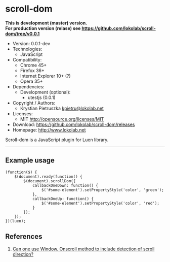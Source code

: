 scroll-dom
==========
**This is development (master) version.<br> For production version (relase) see
<https://github.com/lokolab/scroll-dom/tree/v0.0.1>**
- Version: 0.0.1-dev
- Technologies:
  - JavaScript
- Compatibility:
  - Chrome 45+
  - Firefox 36+
  - Internet Explorer 10+ (?)
  - Opera 35+
- Dependencies:
  - Development (optional):
    - utestjs (0.0.1)
- Copyright / Authors:
  - Krystian Pietruszka <kpietru@lokolab.net>
- Licenses:
  - MIT <http://opensource.org/licenses/MIT>
- Download: <https://github.com/lokolab/scroll-dom/releases>
- Homepage: <http://www.lokolab.net>

Scroll-dom is a JavaScript plugin for Luen library.
___________________________________________________

Example usage
-------------

    (function($) {
        $(document).ready(function() {
            $(document).scrollDom({
                callbackOneDown: function() {
                    $('#some-element').setPropertyStyle('color', 'green');
                },
                callbackOneUp: function() {
                    $('#some-element').setPropertyStyle('color', 'red');
                }
            });
        });
    })(luen);

References
----------

1. [Can one use Window. Onscroll method to include detection of scroll direction?][1]

[1]: http://stackoverflow.com/a/1223463

